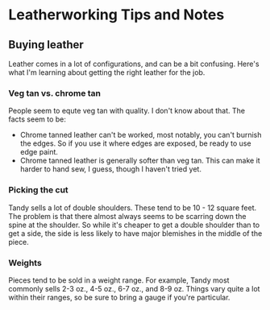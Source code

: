 # Leatherworking Tips and Notes

## Buying leather

Leather comes in a lot of configurations, and can be a bit confusing. Here's
what I'm learning about getting the right leather for the job.

### Veg tan vs. chrome tan

People seem to equte veg tan with quality. I don't know about that. The facts
seem to be:

-   Chrome tanned leather can't be worked, most notably, you can't burnish the
    edges. So if you use it where edges are exposed, be ready to use edge paint.
-   Chrome tanned leather is generally softer than veg tan. This can make it
    harder to hand sew, I guess, though I haven't tried yet.
    
### Picking the cut

Tandy sells a lot of double shoulders. These tend to be 10 - 12 square feet.
The problem is that there almost always seems to be scarring down the spine at
the shoulder. So while it's cheaper to get a double shoulder than to get a side,
the side is less likely to have major blemishes in the middle of the piece.

### Weights

Pieces tend to be sold in a weight range. For example, Tandy most commonly sells
2-3 oz., 4-5 oz., 6-7 oz., and 8-9 oz. Things vary quite a lot within their
ranges, so be sure to bring a gauge if you're particular.

<!--
        10        20        30        40        50        60        70        80
----|----|----|----|----|----|----|----|----|----|----|----|----|----|----|----|
-->
